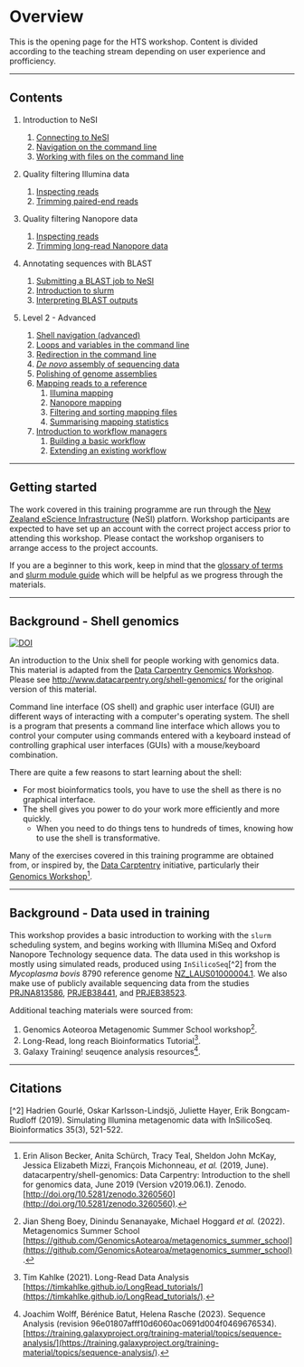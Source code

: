 # Overview

This is the opening page for the HTS workshop. Content is divided according to the teaching stream depending on user experience and profficiency.

---

## Contents

1. Introduction to NeSI
   1. [Connecting to NeSI](docs/level1/11_nesi_connection.md)
   1. [Navigation on the command line](docs/level1/12_shell_navigation.md)
   1. [Working with files on the command line](docs/level1/13_shell_manipulation.md)
1. Quality filtering Illumina data
   1. [Inspecting reads](docs/level1/21_illumina_inspection.md)
   1. [Trimming paired-end reads](docs/level1/22_illumina_filtering.md)
1. Quality filtering Nanopore data
   1. [Inspecting reads](docs/level1/31_nanopore_inspection.md)
   1. [Trimming long-read Nanopore data](docs/level1/32_nanopore_filtering.md)
1. Annotating sequences with BLAST
   1. [Submitting a BLAST job to NeSI](docs/level1/41_blastn_annotation.md)
   1. [Introduction to slurm](docs/level1/42_slurm_introduction.md)
   1. [Interpreting BLAST outputs](docs/level1/43_blast_interpretation.md)

1. Level 2 - Advanced
   1. [Shell navigation (advanced)](docs/level2/11_shell_manipulation.md)
   1. [Loops and variables in the command line](docs/level2/12_shell_variables.md)
   1. [Redirection in the command line](docs/level2/13_shell_redirection.mdd)
   1. [*De novo* assembly of sequencing data](docs/level2/21_assembly_de_novo.md)
   1. [Polishing of genome assemblies](docs/level2/22_assembly_polishing.md)
   1. [Mapping reads to a reference](docs/level2/31_coverage_mapping.md)
      1. [Illumina mapping](docs/level2/32_illumina_mapping.md)
      1. [Nanopore mapping](docs/level2/33_nanopore_mapping.md)
      1. [Filtering and sorting mapping files](docs/level2/34_mapping_filters.md)
      1. [Summarising mapping statistics](docs/level2/35_mapping_statistics.md)
   1. [Introduction to workflow managers](docs/level2/41_workflows_introduction.md)
      1. [Building a basic workflow](docs/level2/42_workflow_starting.md)
      1. [Extending an existing workflow](docs/level2/43_workflow_extending.md)

---

## Getting started

The work covered in this training programme are run through the [New Zealand eScience Infrastructure](https://www.nesi.org.nz/) (NeSI) platforn. Workshop participants are expected to have set up an account with the correct project access prior to attending this workshop. Please contact the workshop organisers to arrange access to the project accounts.

If you are a beginner to this work, keep in mind that the [glossary of terms](./docs/common_terms.md) and [slurm module guide](./docs/slurm_module_guide.md) which will be helpful as we progress through the materials.

---

## Background - Shell genomics

[![DOI](https://zenodo.org/badge/DOI/10.5281/zenodo.3260560.svg)](https://doi.org/10.5281/zenodo.3260560)

An introduction to the Unix shell for people working with genomics data. This material is adapted from the [Data Carpentry Genomics Workshop](http://www.datacarpentry.org/genomics-workshop/). Please see http://www.datacarpentry.org/shell-genomics/ for the original version of this material.

Command line interface (OS shell) and graphic user interface (GUI) are different ways of interacting with a computer's operating system. The shell is a program that presents a command line interface which allows you to control your computer using commands entered with a keyboard instead of controlling graphical user interfaces (GUIs) with a mouse/keyboard combination.

There are quite a few reasons to start learning about the shell:

* For most bioinformatics tools, you have to use the shell as there is no graphical interface.
* The shell gives you power to do your work more efficiently and more quickly.
  * When you need to do things tens to hundreds of times, knowing how to use the shell is transformative.

Many of the exercises covered in this training programme are obtained from, or inspired by, the [Data Carptentry](https://datacarpentry.org/) initiative, particularly their [Genomics Workshop](https://datacarpentry.org/genomics-workshop/setup.html)[^1].

---

## Background - Data used in training

This workshop provides a basic introduction to working with the `slurm` scheduling system, and begins working with Illumina MiSeq and Oxford Nanopore Technology sequence data. The data used in this workshop is mostly using simulated reads, produced using `InSilicoSeq`[^2] from the *Mycoplasma bovis* 8790 reference genome [NZ_LAUS01000004.1](https://www.ncbi.nlm.nih.gov/nuccore/NZ_LAUS01000004.1). We also make use of publicly available sequencing data from the studies [PRJNA813586](https://www.ncbi.nlm.nih.gov/bioproject/PRJNA813586), [PRJEB38441](https://www.ncbi.nlm.nih.gov/bioproject/PRJEB38441), and [PRJEB38523](https://www.ncbi.nlm.nih.gov/bioproject/PRJEB38523).

Additional teaching materials were sourced from:

1. Genomics Aoteoroa Metagenomic Summer School workshop[^3].
1. Long-Read, long reach Bioinformatics Tutorial[^4].
1. Galaxy Training! seuqence analysis resources[^5].

---

## Citations

[^1]: Erin Alison Becker, Anita Schürch, Tracy Teal, Sheldon John McKay, Jessica Elizabeth Mizzi, François Michonneau, *et al.* (2019, June). datacarpentry/shell-genomics: Data Carpentry: Introduction to the shell for genomics data, June 2019 (Version v2019.06.1). Zenodo. [http://doi.org/10.5281/zenodo.3260560](http://doi.org/10.5281/zenodo.3260560).

[^2] Hadrien Gourlé, Oskar Karlsson-Lindsjö, Juliette Hayer, Erik Bongcam-Rudloff (2019). Simulating Illumina metagenomic data with InSilicoSeq. Bioinformatics 35(3), 521-522.

[^3]: Jian Sheng Boey, Dinindu Senanayake, Michael Hoggard *et al.* (2022). Metagenomics Summer School [https://github.com/GenomicsAotearoa/metagenomics_summer_school](https://github.com/GenomicsAotearoa/metagenomics_summer_school).

[^4]: Tim Kahlke (2021). Long-Read Data Analysis [https://timkahlke.github.io/LongRead_tutorials/](https://timkahlke.github.io/LongRead_tutorials/).

[^5]: Joachim Wolff, Bérénice Batut, Helena Rasche (2023). Sequence Analysis (revision 96e01807afff10d6060ac0691d004f0469676534). [https://training.galaxyproject.org/training-material/topics/sequence-analysis/](https://training.galaxyproject.org/training-material/topics/sequence-analysis/).
